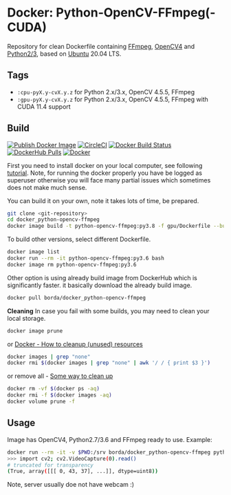 # Docker: Python-OpenCV-FFmpeg(-CUDA)

Repository for clean Dockerfile containing [FFmpeg](https://www.ffmpeg.org/), [OpenCV4](https://opencv.org/) and [Python2/3](https://www.python.org/), based on [Ubuntu](https://www.ubuntu.com/) 20.04 LTS.


## Tags

* `:cpu-pyX.y-cvX.y.z` for Python 2.x/3.x, OpenCV 4.5.5, FFmpeg
* `:gpu-pyX.y-cvX.y.z` for Python 2.x/3.x, OpenCV 4.5.5, FFmpeg with CUDA 11.4 support


## Build

[![Publish Docker Image](https://github.com/Borda/docker_python-opencv-ffmpeg/workflows/Publish%20Docker%20Image/badge.svg?branch=master&event=push)](https://github.com/Borda/docker_python-opencv-ffmpeg/actions?query=workflow%3A%22Publish+Docker+Image%22)
[![CircleCI](https://circleci.com/gh/Borda/docker_python-opencv-ffmpeg/tree/master.svg?style=svg)](https://circleci.com/gh/Borda/docker_python-opencv-ffmpeg/tree/master)
[![Docker Build Status](https://img.shields.io/docker/cloud/build/borda/docker_python-opencv-ffmpeg)](https://hub.docker.com/r/borda/docker_python-opencv-ffmpeg)
[![DockerHub Pulls](https://img.shields.io/docker/pulls/borda/docker_python-opencv-ffmpeg.svg)](https://hub.docker.com/r/borda/docker_python-opencv-ffmpeg)
[![Docker](https://img.shields.io/docker/automated/borda/docker_python-opencv-ffmpeg)](https://hub.docker.com/r/borda/docker_python-opencv-ffmpeg)
<!--
[![Build Status](https://travis-ci.org/Borda/docker_python-opencv-ffmpeg.svg?branch=master)](https://travis-ci.org/Borda/docker_python-opencv-ffmpeg)
-->


First you need to install docker on your local computer, see following [tutorial](https://docs.docker.com/install/linux/docker-ce/ubuntu/#set-up-the-repository). Note, for running the docker properly you have be logged as superuser otherwise you will face many partial issues which sometimes does not make much sense.

You can build it on your own, note it takes lots of time, be prepared.
```bash
git clone <git-repository>
cd docker_python-opencv-ffmpeg
docker image build -t python-opencv-ffmpeg:py3.8 -f gpu/Dockerfile --build-arg PYTHON_VERSION=3.8 .
```
To build other versions, select different Dockerfile.
```bash
docker image list
docker run --rm -it python-opencv-ffmpeg:py3.6 bash
docker image rm python-opencv-ffmpeg:py3.6
```

Other option is using already build image from DockerHub which is significantly faster. it basically download the already build image.
``` bash
docker pull borda/docker_python-opencv-ffmpeg
```

**Cleaning**
In case you fail with some builds, you may need to clean your local storage.
```bash
docker image prune
```
or [Docker - How to cleanup (unused) resources](https://gist.github.com/bastman/5b57ddb3c11942094f8d0a97d461b430)
```bash
docker images | grep "none"
docker rmi $(docker images | grep "none" | awk '/ / { print $3 }')
```
or remove all - [Some way to clean up](https://forums.docker.com/t/some-way-to-clean-up-identify-contents-of-var-lib-docker-overlay/30604)
```bash
docker rm -vf $(docker ps -aq)
docker rmi -f $(docker images -aq)
docker volume prune -f
```


## Usage

Image has OpenCV4, Python2.7/3.6 and FFmpeg ready to use. Example:

``` bash
docker run --rm -it -v $PWD:/srv borda/docker_python-opencv-ffmpeg python
>>> import cv2; cv2.VideoCapture(0).read()
# truncated for transparency
(True, array([[[ 0, 43, 37], ...]], dtype=uint8))
```

Note, server usually doe not have webcam :)
